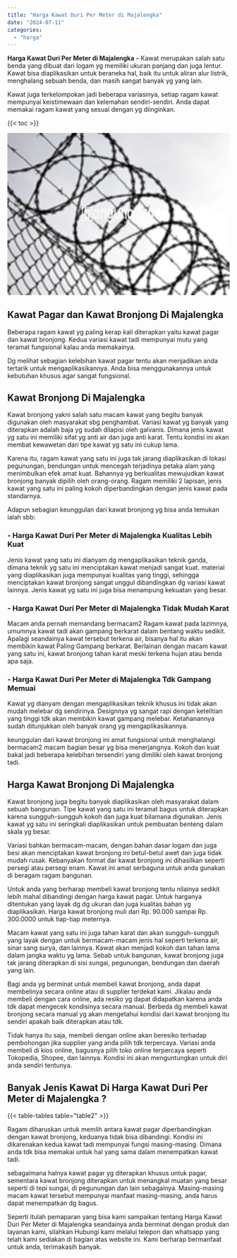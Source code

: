 ```yaml
---
title: "Harga Kawat Duri Per Meter di Majalengka"
date: "2024-07-11"
categories: 
  - "harga"
---
```


**Harga Kawat Duri Per Meter di Majalengka** – Kawat merupakan salah satu benda yang dibuat dari logam yg memiliki ukuran panjang dan juga lentur. Kawat bisa diaplikasikan untuk beraneka hal, baik itu untuk aliran alur listrik, menghalang sebuah benda, dan masih sangat banyak yg yang lain.

Kawat juga terkelompokan jadi beberapa variasinya, setiap ragam kawat mempunyai keistimewaan dan kelemahan sendiri-sendiri. Anda dapat memakai ragam kawat yang sesuai dengan yg diinginkan.

{{< toc >}}

![Harga Kawat Duri Per Meter di Majalengka](/images/jual-kawat-murah39.png)

## Kawat Pagar dan Kawat Bronjong Di Majalengka

Beberapa ragam kawat yg paling kerap kali diterapkan yaitu kawat pagar dan kawat bronjong. Kedua variasi kawat tadi mempunyai mutu yang teramat fungsional kalau anda memakainya.

Dg melihat sebagian kelebihan kawat pagar tentu akan menjadikan anda tertarik untuk mengaplikasikannya. Anda bisa menggunakannya untuk kebutuhan khusus agar sangat fungsional.

## Kawat Bronjong Di Majalengka

Kawat bronjong yakni salah satu macam kawat yang begitu banyak digunakan oleh masyarakat sbg penghambat. Variasi kawat yg banyak yang diterapkan adalah baja yg sudah dilapisi oleh galvanis. Dimana jenis kawat yg satu ini memiliki sifat yg anti air dan juga anti karat. Tentu kondisi ini akan membat kewawetan dari tipe kawat yg satu ini cukup lama.

Karena itu, ragam kawat yang satu ini juga tak jarang diaplikasikan di lokasi pegunungan, bendungan untuk mencegah terjadinya petaka alam yang menimbulkan efek amat kuat. Bahannya yg berkualitas mewujudkan kawat bronjong banyak dipilih oleh orang-orang. Ragam memiliki 2 lapisan, jenis kawat yang satu ini paling kokoh diperbandingkan dengan jenis kawat pada standarnya.

Adapun sebagian keunggulan dari kawat bronjong yg bisa anda temukan ialah sbb:

### \- Harga Kawat Duri Per Meter di Majalengka Kualitas Lebih Kuat

Jenis kawat yang satu ini dianyam dg mengaplikasikan teknik ganda, dimana teknik yg satu ini menciptakan kawat menjadi sangat kuat. material yang diaplikasikan juga mempunyai kualitas yang tinggi, sehingga menciptakan kawat bronjong sangat unggul dibandingkan dg variasi kawat lainnya. Jenis kawat yg satu ini juga bisa menampung kekuatan yang besar.

### \- Harga Kawat Duri Per Meter di Majalengka Tidak Mudah Karat

Macam anda pernah memandang bermacam2 Ragam kawat pada lazimnya, umumnya kawat tadi akan gampang berkarat dalam bentang waktu sedikit. Apalagi seandainya kawat tersebut terkena air, bisanya hal itu akan membikin kawat Paling Gampang berkarat. Berlainan dengan macam kawat yang satu ini, kawat bronjong tahan karat meski terkena hujan atau benda apa saja.

### \- Harga Kawat Duri Per Meter di Majalengka Tdk Gampang Memuai

Kawat yg dianyam dengan mengaplikasikan teknik khusus ini tidak akan mudah melebar dg sendirinya. Designnya yg sangat rapi dengan ketelitian yang tinggi tdk akan membikin kawat gampang melebar. Ketahanannya sudah ditunjukkan oleh banyak orang yg mengaplikasikannya.

keunggulan dari kawat bronjong ini amat fungsional untuk menghalangi bermacam2 macam bagian besar yg bisa menerjangnya. Kokoh dan kuat bakal jadi beberapa kelebihan tersendiri yang dimiliki oleh kawat bronjong tadi.

## Harga Kawat Bronjong Di Majalengka

Kawat bronjong juga begitu banyak diaplikasikan oleh masyarakat dalam sebuah bangunan. Tipe kawat yang satu ini teramat bagus untuk diterapkan karena sungguh-sungguh kokoh dan juga kuat bilamana digunakan. Jenis kawat yg satu ini seringkali diaplikasikan untuk pembuatan benteng dalam skala yg besar.

Variasi bahkan bermacam-macam, dengan bahan dasar logam dan juga besi akan menciptakan kawat bronjong ini betul-betul awet dan juga tidak mudah rusak. Kebanyakan format dar kawat bronjong ini dihasilkan seperti persegi atau persegi enam. Kawat ini amat serbaguna untuk anda gunakan di beragam ragam bangunan.

Untuk anda yang berharap membeli kawat bronjong tentu nilainya sedikit lebih mahal dibandingi dengan harga kawat pagar. Untuk harganya ditentukan yang layak dg dg ukuran dan juga kualitas bahan yg diaplikasikan. Harga kawat bronjong muli dari Rp. 90.000 sampai Rp. 300.0000 untuk tiap-tiap meternya.

Macam kawat yang satu ini juga tahan karat dan akan sungguh-sungguh yang layak dengan untuk bermacam-macam jenis hal seperti terkena air, sinar sang surya, dan lainnya. Kawat akan menjadi kokoh dan tahan lama dalam jangka waktu yg lama. Sebab untuk bangunan, kawat bronjong juga tak jarang diterapkan di sisi sungai, pegunungan, bendungan dan daerah yang lain.

Bagi anda yg berminat untuk membeli kawat bronjong, anda dapat membelinya secara online atau di supplier terdekat kami. Jikalau anda membeli dengan cara online, ada resiko yg dapat didapatkan karena anda tdk dapat mengecek kondisinya secara manual. Berbeda dg membeli kawat bronjong secara manual yg akan mengetahui kondisi dari kawat bronjong itu sendiri apakah baik diterapkan atau tdk.

Tidak hanya itu saja, membeli dengan online akan beresiko terhadap pembohongan jika supplier yang anda pilih tdk terpercaya. Variasi anda membeli di kios online, bagusnya pilih toko online terpercaya seperti Tokopedia, Shopee, dan lainnya. Kondisi ini akan menguntungkan untuk diri anda sendiri tentunya.

## Banyak Jenis Kawat Di Harga Kawat Duri Per Meter di Majalengka ?

{{< table-tables table="table2" >}}

Ragam diharuskan untuk memlih antara kawat pagar diperbandingkan dengan kawat bronjong, keduanya tidak bisa dibandingi. Kondisi ini dikarenakan kedua kawat tadi mempunyai fungsi masing-masing. Dimana anda tdk bisa memakai untuk hal yang sama dalam menempatkan kawat tadi.

sebagaimana halnya kawat pagar yg diterapkan khusus untuk pagar, sementara kawat bronjong diterapkan untuk menangkal muatan yang besar seperti di tepi sungai, di pegunungan dan lain sebagainya. Masing-masing macam kawat tersebut mempunyai manfaat masing-masing, anda harus dapat menempatkan dg bagus.

Seperti itulah pemaparan yang bisa kami sampaikan tentang Harga Kawat Duri Per Meter di Majalengka seandainya anda berminat dengan produk dan layanan kami, silahkan Hubungi kami melalui telepon dan whatsapp yang telah kami sediakan di bagian atas website ini. Kami berharap bermanfaat untuk anda, terimakasih banyak.
